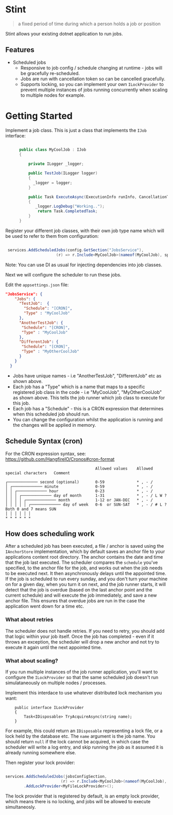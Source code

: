 ﻿# Stint

> a fixed period of time during which a person holds a job or position

Stint allows your existing dotnet application to run jobs.

## Features

- Scheduled jobs
  - Responsive to job config / schedule changing at runtime - jobs will be gracefully re-scheduled.
  - Jobs are run with cancellation token so can be cancelled gracefully.
  - Supports locking, so you can implement your own `ILockProvider` to prevent multiple instances of jobs running concurrently when scaling to multiple nodes for example.
    
# Getting Started

Implement a job class. This is just a class that implements the `IJob` interface:

  ```csharp

        public class MyCoolJob : IJob
        {
           
            private ILogger _logger;

            public TestJob(ILogger logger)
            {
              _logger = logger;
            }

            public Task ExecuteAsync(ExecutionInfo runInfo, CancellationToken token)
            {
               _logger.LogDebug("Working..");
                return Task.CompletedTask;
            }
        }


  ```

Register your different job classes, with their own job type name which will be used to refer to them from configuration:

  ```csharp

   services.AddScheduledJobs(config.GetSection("JobsService"),
                        (r) => r.Include<MyCoolJob>(nameof(MyCoolJob), sp => new MyCoolJob()));
  ```  

Note: You can use DI as usual for injecting dependencies into job classes.

Next we will configure the scheduler to run these jobs.

Edit the `appsettings.json` file:

```json
"JobsService": {
    "Jobs": {
      "TestJob":  {       
        "Schedule": "[CRON]",
        "Type" : "MyCoolJob"
      },
      "AnotherTestJob": {
       "Schedule": "[CRON]",
       "Type" : "MyCoolJob"
      },
      "DifferentJob": {
       "Schedule": "[CRON]",
       "Type" : "MyOtherCoolJob"
      }
    }   
  }

```

- Jobs have unique names - i.e "AnotherTestJob", "DifferentJob" etc as shown above.
- Each job has a "Type" which is a name that maps to a specific registered job class in the code - i.e "MyCoolJob", "MyOtherCoolJob" as shown above.
  This tells the job runner which job class to execute for this job.
- Each job has a "Schedule" - this is a CRON expression that determines when this scheduled job should run.
- You can change the configuration whilst the application is running and the changes will be applied in memory.

## Schedule Syntax (cron)


For the CRON expression syntax, see: https://github.com/HangfireIO/Cronos#cron-format

```ascii
                                       Allowed values    Allowed special characters   Comment

┌───────────── second (optional)       0-59              * , - /                      
│ ┌───────────── minute                0-59              * , - /                      
│ │ ┌───────────── hour                0-23              * , - /                      
│ │ │ ┌───────────── day of month      1-31              * , - / L W ?                
│ │ │ │ ┌───────────── month           1-12 or JAN-DEC   * , - /                      
│ │ │ │ │ ┌───────────── day of week   0-6  or SUN-SAT   * , - / # L ?                Both 0 and 7 means SUN
│ │ │ │ │ │
* * * * * *
```

## How does scheduling work

After a scheduled job has been executed, a file / anchor is saved using the `IAnchorStore` implementation, which by default saves an anchor file to your applications content root directory.
The anchor contains the date and time that the job last executed.
The scheduler compares the `schedule` you've specified, to the anchor file for the job, and works out when the job needs to be executed next. 
It then asynchronously delays until the appointed time.
If the job is scheduled to run every sunday, and you don't turn your machine on for a given day, when you turn it on next, and the job runner starts, it will detect that the job is overdue (based on the last anchor point and the current schedule) and will execute the job immediately, and save a new anchor file. 
This ensures that overdue jobs are run in the case the application went down for a time etc.

### What about retries

The scheduler does not handle retries. If you need to retry, you should add that logic within your job itself.
Once the job has completed - even if it throws an exception, the scheduler will drop a new anchor and not try to execute it again until the next appointed time.

### What about scaling?

If you run multiple instances of the job runner application, you'll want to configure the `ILockProvider` so that the same scheduled job doesn't run simulataneously on multiple nodes / processes.

Implement this interdace to use whatever distributed lock mechanism you want:

```
    public interface ILockProvider
    {
        Task<IDisposable> TryAcquireAsync(string name);
    }

```

For example, this could return an `IDisposable` representing a lock file, or a lock held by the database etc. The `name` argument is the job name.
You should return `null` if the lock cannot be acquired, in which case the scheduler will write a log entry, and skip running the job as it assumed it is already running somewhere else.

Then register your lock provider:

```csharp

services.AddScheduledJobs(jobsConfigSection,
                        (r) => r.Include<MyCoolJob>(nameof(MyCoolJob), sp => new MyCoolJob()))
        .AddLockProvider<MyFileLockProvider>();

```

The lock provider that is registered by default, is an empty lock provider, which means there is no locking, and jobs will be allowed to execute simultaneosly.
